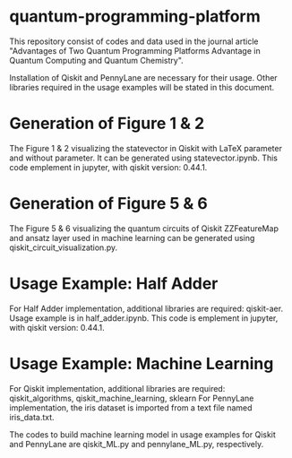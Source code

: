 # quantum-programming-platform
This repository consist of codes and data used in the journal article "Advantages of Two Quantum Programming Platforms Advantage in Quantum Computing and Quantum Chemistry".

Installation of Qiskit and PennyLane are necessary for their usage.
Other libraries required in the usage examples will be stated in this document.

# Generation of Figure 1 & 2
The Figure 1 & 2 visualizing the statevector in Qiskit with LaTeX parameter and without parameter. It can be generated 
using statevector.ipynb. This code emplement in jupyter, with qiskit version: 0.44.1. 

# Generation of Figure 5 & 6
The Figure 5 & 6 visualizing the quantum circuits of Qiskit ZZFeatureMap and ansatz layer used in machine learning can be generated using qiskit_circuit_visualization.py.

# Usage Example: Half Adder
For Half Adder implementation, additional libraries are required: qiskit-aer. Usage example is in half_adder.ipynb. This code is emplement in jupyter, with qiskit version: 0.44.1.

# Usage Example: Machine Learning
For Qiskit implementation, additional libraries are required: qiskit_algorithms, qiskit_machine_learning, sklearn
For PennyLane implementation, the iris dataset is imported from a text file named iris_data.txt.

The codes to build machine learning model in usage examples for Qiskit and PennyLane are qiskit_ML.py and pennylane_ML.py, respectively.
